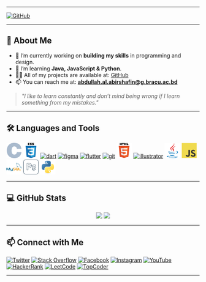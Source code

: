 

---

  <a href="https://github.com/AbirShafin" target="_blank">
    <img src="https://img.shields.io/badge/GitHub-AbirShafin-black?style=for-the-badge&logo=github" alt="GitHub" />
  </a>
</p>

---

## 🌱 About Me
- 🔭 I’m currently working on **building my skills** in programming and design.  
- 🌱 I’m learning **Java, JavaScript & Python**.  
- 👨‍💻 All of my projects are available at: [GitHub](https://github.com/AbirShafin)  
- 📫 You can reach me at: **abdullah.al.abirshafin@g.bracu.ac.bd**  

> *"I like to learn constantly and don’t mind being wrong if I learn something from my mistakes."*

---

## 🛠️ Languages and Tools
<p align="left">
  <a href="https://www.cprogramming.com/" target="_blank"><img src="https://raw.githubusercontent.com/devicons/devicon/master/icons/c/c-original.svg" alt="c" width="40" height="40"/></a>
  <a href="https://www.w3schools.com/css/" target="_blank"><img src="https://raw.githubusercontent.com/devicons/devicon/master/icons/css3/css3-original-wordmark.svg" alt="css3" width="40" height="40"/></a>
  <a href="https://dart.dev" target="_blank"><img src="https://www.vectorlogo.zone/logos/dartlang/dartlang-icon.svg" alt="dart" width="40" height="40"/></a>
  <a href="https://www.figma.com/" target="_blank"><img src="https://www.vectorlogo.zone/logos/figma/figma-icon.svg" alt="figma" width="40" height="40"/></a>
  <a href="https://flutter.dev" target="_blank"><img src="https://www.vectorlogo.zone/logos/flutterio/flutterio-icon.svg" alt="flutter" width="40" height="40"/></a>
  <a href="https://git-scm.com/" target="_blank"><img src="https://www.vectorlogo.zone/logos/git-scm/git-scm-icon.svg" alt="git" width="40" height="40"/></a>
  <a href="https://www.w3.org/html/" target="_blank"><img src="https://raw.githubusercontent.com/devicons/devicon/master/icons/html5/html5-original-wordmark.svg" alt="html5" width="40" height="40"/></a>
  <a href="https://www.adobe.com/products/illustrator.html" target="_blank"><img src="https://www.vectorlogo.zone/logos/adobe_illustrator/adobe_illustrator-icon.svg" alt="illustrator" width="40" height="40"/></a>
  <a href="https://www.java.com" target="_blank"><img src="https://raw.githubusercontent.com/devicons/devicon/master/icons/java/java-original.svg" alt="java" width="40" height="40"/></a>
  <a href="https://developer.mozilla.org/en-US/docs/Web/JavaScript" target="_blank"><img src="https://raw.githubusercontent.com/devicons/devicon/master/icons/javascript/javascript-original.svg" alt="javascript" width="40" height="40"/></a>
  <a href="https://www.mysql.com/" target="_blank"><img src="https://raw.githubusercontent.com/devicons/devicon/master/icons/mysql/mysql-original-wordmark.svg" alt="mysql" width="40" height="40"/></a>
  <a href="https://www.photoshop.com/" target="_blank"><img src="https://raw.githubusercontent.com/devicons/devicon/master/icons/photoshop/photoshop-line.svg" alt="photoshop" width="40" height="40"/></a>
  <a href="https://www.python.org" target="_blank"><img src="https://raw.githubusercontent.com/devicons/devicon/master/icons/python/python-original.svg" alt="python" width="40" height="40"/></a>
</p>

---

## 💻 GitHub Stats
<div align="center">
  <img height="150em" src="https://github-readme-stats.vercel.app/api?username=AbirShafin&show_icons=true&theme=radical" />
  <img height="150em" src="https://github-readme-stats.vercel.app/api/top-langs/?username=AbirShafin&layout=compact&theme=radical" />
</div>

---

## 📫 Connect with Me
<p align="left">
  <a href="https://x.com/shafin141" target="_blank"><img src="https://raw.githubusercontent.com/rahuldkjain/github-profile-readme-generator/master/src/images/icons/Social/twitter.svg" alt="Twitter" width="30" height="30"/></a>
  <a href="https://stackoverflow.com/users/29851180/abdullah-al-abir-shafin" target="_blank"><img src="https://raw.githubusercontent.com/rahuldkjain/github-profile-readme-generator/master/src/images/icons/Social/stack-overflow.svg" alt="Stack Overflow" width="30" height="30"/></a>
  <a href="https://www.facebook.com/shafin141" target="_blank"><img src="https://raw.githubusercontent.com/rahuldkjain/github-profile-readme-generator/master/src/images/icons/Social/facebook.svg" alt="Facebook" width="30" height="30"/></a>
  <a href="https://www.instagram.com/shafin_141/" target="_blank"><img src="https://raw.githubusercontent.com/rahuldkjain/github-profile-readme-generator/master/src/images/icons/Social/instagram.svg" alt="Instagram" width="30" height="30"/></a>
  <a href="https://www.youtube.com/@ABDULLAHALABIRSHAFIN" target="_blank"><img src="https://raw.githubusercontent.com/rahuldkjain/github-profile-readme-generator/master/src/images/icons/Social/youtube.svg" alt="YouTube" width="30" height="30"/></a>
  <a href="https://www.hackerrank.com/abdullah_al_abi1" target="_blank"><img src="https://raw.githubusercontent.com/rahuldkjain/github-profile-readme-generator/master/src/images/icons/Social/hackerrank.svg" alt="HackerRank" width="30" height="30"/></a>
  <a href="https://leetcode.com/u/shafin141/" target="_blank"><img src="https://raw.githubusercontent.com/rahuldkjain/github-profile-readme-generator/master/src/images/icons/Social/leet-code.svg" alt="LeetCode" width="30" height="30"/></a>
  <a href="https://www.topcoder.com/members/shafin141" target="_blank"><img src="https://raw.githubusercontent.com/rahuldkjain/github-profile-readme-generator/master/src/images/icons/Social/topcoder.svg" alt="TopCoder" width="30" height="30"/></a>
</p>

---
